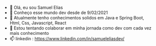 - 👋 Olá, eu sou Samuel Elias
- 👀 Conheço esse mundo dev desde de 9/02/2021
- 🌱 Atualmente tenho conhecimentos solidos em Java e Spring Boot, Html, Css, Javascript, React
- 💞️ Estou tentando colaborar em minha jornada como dev com cada vez mais conhecimento
- 📫 linkedin : https://www.linkedin.com/in/samueleliasdev/ 
